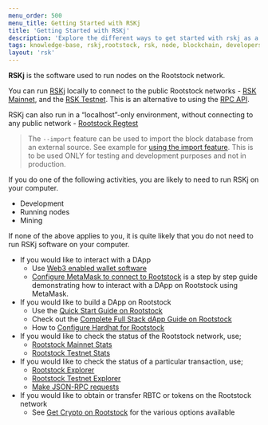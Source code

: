 ```yaml
---
menu_order: 500
menu_title: Getting Started with RSKj
title: 'Getting Started with RSKj'
description: 'Explore the different ways to get started with rskj as a developer, node runner or as miner on RSK '
tags: knowledge-base, rskj,rootstock, rsk, node, blockchain, developers, wallets
layout: 'rsk'
---
```


**RSKj** is the software used to run nodes on the Rootstock network.

You can run
[RSKj](/rsk/node/) locally to connect to the public Rootstock networks -
[RSK Mainnet](https://explorer.rsk.co/), and the
[RSK Testnet](https://explorer.testnet.rsk.co/).
This is an alternative to using the [RPC API](/tools/rpc-api/).

RSKj can also run in a “localhost”-only environment, without connecting to any public network - [Rootstock Regtest](/rsk/node/configure/switch-network/#regtest)

> The `--import` feature can be used to import the block database from an external source. See example for [using the import feature](/kb/rskj-for-developers/#import). This is to be used ONLY for testing and development purposes and not in production.

If you do one of the following activities, you are likely to need to run RSKj on your computer.

- Development <!-- → /kb/rskj-for-developers TODO add link -->
- Running nodes <!-- → /kb/rskj-for-node-runners  TODO add link -->
- Mining <!-- → /kb/rskj-for-miners TODO add link -->

If none of the above applies to you, it is quite likely that you do not need to run RSKj software on your computer.

- If you would like to interact with a DApp
  - Use [Web3 enabled wallet software](/develop/wallet/use/) 
  <!-- (URL) → /kb/dapps-web3 -->
  - [Configure MetaMask to connect to Rootstock](/tutorials/ethereum-devs/remix-and-metamask-with-rsk-testnet/)
    is a step by step guide demonstrating how to interact with a DApp on Rootstock using MetaMask.
- If you would like to build a DApp on Rootstock
    - Use the [Quick Start Guide on Rootstock](/guides/quickstart/)
    - Check out the [Complete Full Stack dApp Guide on Rootstock](/guides/full-stack-dapp-on-rsk/part1-overview/)
    - How to [Configure Hardhat for Rootstock](/kb/hardhat-setup-on-rsk/)
- If you would like to check the status of the Rootstock network, use;
  - [Rootstock Mainnet Stats](https://stats.rsk.co/)
  - [Rootstock Testnet Stats](https://stats.testnet.rsk.co/)
- If you would like to check the status of a particular transaction, use;
  - [Rootstock Explorer](https://explorer.rsk.co/)
  - [Rootstock Testnet Explorer](https://explorer.testnet.rsk.co/)
  - [Make JSON-RPC requests](/rsk/node/architecture/json-rpc/)
- If you would like to obtain or transfer RBTC or tokens on the Rootstock network
  - See [Get Crypto on Rootstock](/guides/get-crypto-on-rsk/) for the various options available
